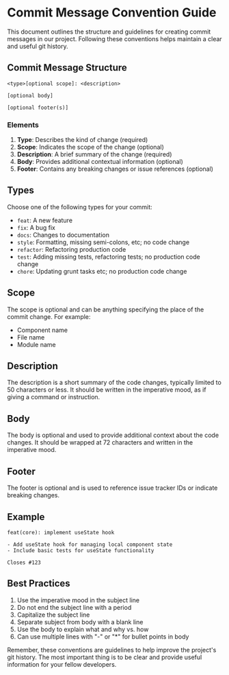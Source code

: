 # Commit Message Convention Guide

This document outlines the structure and guidelines for creating commit messages in our project. Following these conventions helps maintain a clear and useful git history.

## Commit Message Structure

```
<type>[optional scope]: <description>

[optional body]

[optional footer(s)]
```

### Elements

1. **Type**: Describes the kind of change (required)
2. **Scope**: Indicates the scope of the change (optional)
3. **Description**: A brief summary of the change (required)
4. **Body**: Provides additional contextual information (optional)
5. **Footer**: Contains any breaking changes or issue references (optional)

## Types

Choose one of the following types for your commit:

- `feat`: A new feature
- `fix`: A bug fix
- `docs`: Changes to documentation
- `style`: Formatting, missing semi-colons, etc; no code change
- `refactor`: Refactoring production code
- `test`: Adding missing tests, refactoring tests; no production code change
- `chore`: Updating grunt tasks etc; no production code change

## Scope

The scope is optional and can be anything specifying the place of the commit change. For example:
- Component name
- File name
- Module name

## Description

The description is a short summary of the code changes, typically limited to 50 characters or less. It should be written in the imperative mood, as if giving a command or instruction.

## Body

The body is optional and used to provide additional context about the code changes. It should be wrapped at 72 characters and written in the imperative mood.

## Footer

The footer is optional and is used to reference issue tracker IDs or indicate breaking changes.

## Example

```
feat(core): implement useState hook

- Add useState hook for managing local component state
- Include basic tests for useState functionality

Closes #123
```

## Best Practices

1. Use the imperative mood in the subject line
2. Do not end the subject line with a period
3. Capitalize the subject line
4. Separate subject from body with a blank line
5. Use the body to explain what and why vs. how
6. Can use multiple lines with "-" or "*" for bullet points in body

Remember, these conventions are guidelines to help improve the project's git history. The most important thing is to be clear and provide useful information for your fellow developers.